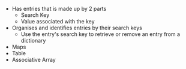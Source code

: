 - Has entries that is made up by 2 parts
	- Search Key
	- Value associated with the key
- Organises and identifies entries by their search keys
	- Use the entry's search key to retrieve or remove an entry from a dictionary
- Maps
- Table
- Associative Array

